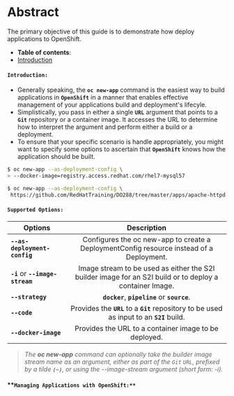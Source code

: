 # Abstract
The primary objective of this guide is to demonstrate how deploy applications to OpenShift.
-  **Table of contents**:
  - [Introduction](#introduction)


#### **`Introduction:`**
- Generally speaking, the **`oc new-app`** command is the easiest way to build applications in **`OpenShift`** in a manner that enables effective management of your applications build and deployment's lifecyle.
- Simplistically, you pass in either a single **`URL`** argument that points to a **`Git`** repository or a container image. It accesses the URL to determine how to interpret the argument and perform either a build or a deployment.
- To ensure that your specific scenario is handle appropriately, you might want to specify some options to ascertain that **`OpenShift`** knows how the application should be built. 

```zsh
$ oc new-app --as-deployment-config \
> --docker-image=registry.access.redhat.com/rhel7-mysql57
```

```zsh
$ oc new-app --as-deployment-config \
 https://github.com/RedHatTraining/DO288/tree/master/apps/apache-httpd
```
#### **`Supported Options:`**
|         **Options**              |     **Description**                                                                                      | 
|----------------------------------|:--------------------------------------------------------------------------------------------------------:|  
| **`--as-deployment-config`**     | Configures the oc new-app to create a DeploymentConfig resource instead of a Deployment.                 | 
| **`-i`** or **`--image-stream`** | Image stream to be used as either the S2I builder image for an S2I build or to deploy a container Image. |   
| **`--strategy`**                 | **`docker`**, **`pipeline`** or **`source`**.                                                            |
| **`--code`**                     | Provides the **`URL`** to a **`Git`** repository to be used as input to an **`S2I`** build.              |
| **`--docker-image`**             | Provides the URL to a container image to be deployed.                                                    | 
> *The **oc new-app** command can optionally take the builder image stream name as an argument, either as part of the `Git` `URL`, prefixed by a tilde **`(~)`**, or using the --image-stream argument (short form: -i).*

#### **`Managing Applications with OpenShift:**`